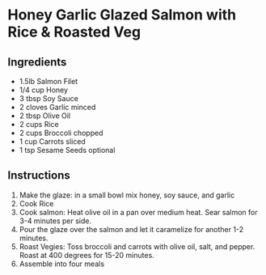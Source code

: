 # Honey Garlic Glazed Salmon with Rice & Roasted Veg

## Ingredients

- 1.5lb Salmon Filet
- 1/4 cup Honey
- 3 tbsp Soy Sauce
- 2 cloves Garlic minced
- 2 tbsp Olive Oil
- 2 cups Rice
- 2 cups Broccoli chopped
- 1 cup Carrots sliced
- 1 tsp Sesame Seeds optional

## Instructions

1. Make the glaze: in a small bowl mix honey, soy sauce, and garlic
2. Cook Rice
3. Cook salmon: Heat olive oil in a pan over medium heat. Sear salmon for 3-4 minutes per side.
4. Pour the glaze over the salmon and let it caramelize for another 1-2 minutes.
5. Roast Vegies: Toss broccoli and carrots with olive oil, salt, and pepper. Roast at 400 degrees for 15-20 minutes.
6. Assemble into four meals